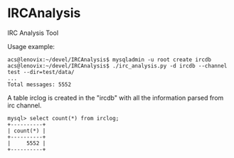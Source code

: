 IRCAnalysis
===========

IRC Analysis Tool

Usage example:

    acs@lenovix:~/devel/IRCAnalysis$ mysqladmin -u root create ircdb
    acs@lenovix:~/devel/IRCAnalysis$ ./irc_analysis.py -d ircdb --channel test --dir=test/data/
    ...
    Total messages: 5552
 
A table irclog is created in the "ircdb" with all the information parsed from irc channel.

    mysql> select count(*) from irclog;
    +----------+
    | count(*) |
    +----------+
    |     5552 |
    +----------+
